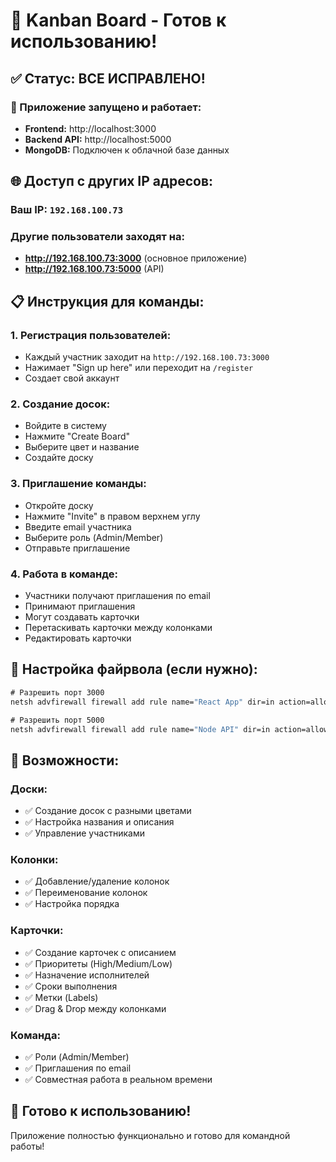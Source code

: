 # 🚀 Kanban Board - Готов к использованию!

## ✅ Статус: ВСЕ ИСПРАВЛЕНО!

### 🎯 Приложение запущено и работает:
- **Frontend:** http://localhost:3000
- **Backend API:** http://localhost:5000
- **MongoDB:** Подключен к облачной базе данных

## 🌐 Доступ с других IP адресов:

### Ваш IP: `192.168.100.73`

### Другие пользователи заходят на:
- **http://192.168.100.73:3000** (основное приложение)
- **http://192.168.100.73:5000** (API)

## 📋 Инструкция для команды:

### 1. Регистрация пользователей:
- Каждый участник заходит на `http://192.168.100.73:3000`
- Нажимает "Sign up here" или переходит на `/register`
- Создает свой аккаунт

### 2. Создание досок:
- Войдите в систему
- Нажмите "Create Board"
- Выберите цвет и название
- Создайте доску

### 3. Приглашение команды:
- Откройте доску
- Нажмите "Invite" в правом верхнем углу
- Введите email участника
- Выберите роль (Admin/Member)
- Отправьте приглашение

### 4. Работа в команде:
- Участники получают приглашения по email
- Принимают приглашения
- Могут создавать карточки
- Перетаскивать карточки между колонками
- Редактировать карточки

## 🔧 Настройка файрвола (если нужно):

```cmd
# Разрешить порт 3000
netsh advfirewall firewall add rule name="React App" dir=in action=allow protocol=TCP localport=3000

# Разрешить порт 5000  
netsh advfirewall firewall add rule name="Node API" dir=in action=allow protocol=TCP localport=5000
```

## 🎨 Возможности:

### Доски:
- ✅ Создание досок с разными цветами
- ✅ Настройка названия и описания
- ✅ Управление участниками

### Колонки:
- ✅ Добавление/удаление колонок
- ✅ Переименование колонок
- ✅ Настройка порядка

### Карточки:
- ✅ Создание карточек с описанием
- ✅ Приоритеты (High/Medium/Low)
- ✅ Назначение исполнителей
- ✅ Сроки выполнения
- ✅ Метки (Labels)
- ✅ Drag & Drop между колонками

### Команда:
- ✅ Роли (Admin/Member)
- ✅ Приглашения по email
- ✅ Совместная работа в реальном времени

## 🚀 Готово к использованию!

Приложение полностью функционально и готово для командной работы!
